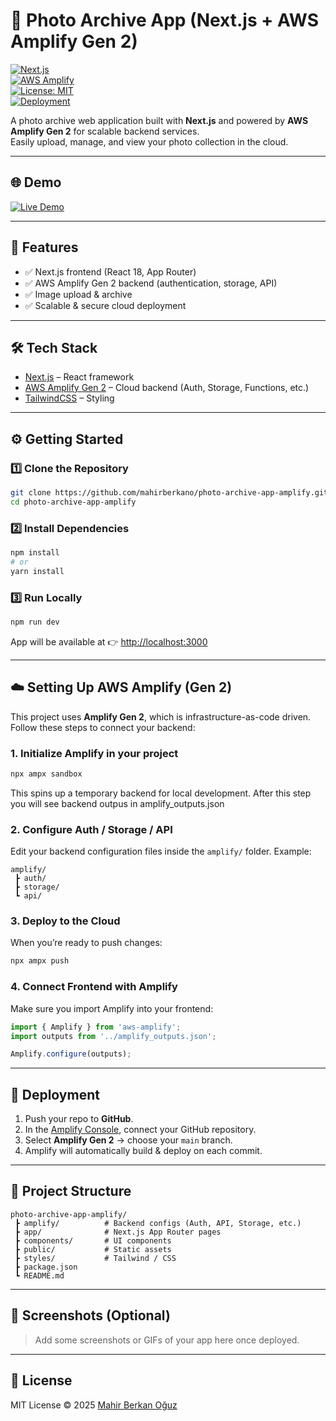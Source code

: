 # 📸 Photo Archive App (Next.js + AWS Amplify Gen 2)

[![Next.js](https://img.shields.io/badge/Next.js-14-black?logo=next.js)](https://nextjs.org/)  
[![AWS Amplify](https://img.shields.io/badge/AWS-Amplify-orange?logo=awsamplify)](https://aws.amazon.com/amplify/)  
[![License: MIT](https://img.shields.io/badge/License-MIT-green.svg)](LICENSE)  
[![Deployment](https://img.shields.io/badge/Deployed%20on-AWS%20Amplify-blue?logo=amazonaws)](https://console.amplify.aws/)  

A  photo archive web application built with **Next.js** and powered by **AWS Amplify Gen 2** for scalable backend services.  
Easily upload, manage, and view your photo collection in the cloud.  

---

## 🌐 Demo

[![Live Demo](https://img.shields.io/badge/Live%20Demo-Open-brightgreen)](https://main.d2y1dpbyx183v6.amplifyapp.com/)

 

---

## 🚀 Features

- ✅ Next.js frontend (React 18, App Router)  
- ✅ AWS Amplify Gen 2 backend (authentication, storage, API)  
- ✅ Image upload & archive  
- ✅ Scalable & secure cloud deployment  

---

## 🛠️ Tech Stack

- [Next.js](https://nextjs.org/) – React framework  
- [AWS Amplify Gen 2](https://docs.amplify.aws/) – Cloud backend (Auth, Storage, Functions, etc.)  
- [TailwindCSS](https://tailwindcss.com/) – Styling  

---

## ⚙️ Getting Started

### 1️⃣ Clone the Repository
```bash
git clone https://github.com/mahirberkano/photo-archive-app-amplify.git
cd photo-archive-app-amplify
```

### 2️⃣ Install Dependencies
```bash
npm install
# or
yarn install
```

### 3️⃣ Run Locally
```bash
npm run dev
```
App will be available at 👉 [http://localhost:3000](http://localhost:3000)

---

## ☁️ Setting Up AWS Amplify (Gen 2)

This project uses **Amplify Gen 2**, which is infrastructure-as-code driven.  
Follow these steps to connect your backend:

### 1. Initialize Amplify in your project
```bash
npx ampx sandbox
```
This spins up a temporary backend for local development.
After this step you will see backend outpus in amplify_outputs.json

### 2. Configure Auth / Storage / API
Edit your backend configuration files inside the `amplify/` folder. Example:
```
amplify/
 ┣ auth/
 ┣ storage/
 ┗ api/
```

### 3. Deploy to the Cloud
When you’re ready to push changes:
```bash
npx ampx push
```

### 4. Connect Frontend with Amplify
Make sure you import Amplify into your frontend:
```ts
import { Amplify } from 'aws-amplify';
import outputs from '../amplify_outputs.json';

Amplify.configure(outputs);
```

---

## 🚀 Deployment

1. Push your repo to **GitHub**.  
2. In the [Amplify Console](https://console.amplify.aws/), connect your GitHub repository.  
3. Select **Amplify Gen 2** → choose your `main` branch.  
4. Amplify will automatically build & deploy on each commit.  

---

## 📂 Project Structure
```
photo-archive-app-amplify/
 ┣ amplify/          # Backend configs (Auth, API, Storage, etc.)
 ┣ app/              # Next.js App Router pages
 ┣ components/       # UI components
 ┣ public/           # Static assets
 ┣ styles/           # Tailwind / CSS
 ┣ package.json
 ┗ README.md
```

---

## 🎨 Screenshots (Optional)
> Add some screenshots or GIFs of your app here once deployed.

---

## 📜 License
MIT License © 2025 [Mahir Berkan Oğuz](https://github.com/mahirberkano)
